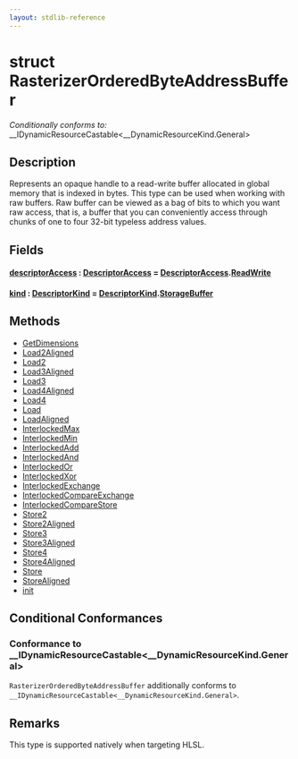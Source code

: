 ```yaml
---
layout: stdlib-reference
---
```


# struct RasterizerOrderedByteAddressBuffer

*Conditionally conforms to:* \_\_IDynamicResourceCastable\<\_\_DynamicResourceKind\.General\>

## Description

Represents an opaque handle to a read-write buffer allocated in global memory that is indexed in bytes.
This type can be used when working with raw buffers. Raw buffer can be viewed as a bag of bits to
which you want raw access, that is, a buffer that you can conveniently access through chunks of one to
four 32-bit typeless address values.

## Fields

####  <a id="decl-descriptorAccess"></a>[descriptorAccess](descriptoraccess-a.html) : [DescriptorAccess](../descriptoraccess-0a/index.html) = [DescriptorAccess](../descriptoraccess-0a/index.html)\.[ReadWrite](../descriptoraccess-0a/index.html#decl-ReadWrite)
####  <a id="decl-kind"></a>[kind](kind.html) : [DescriptorKind](../descriptorkind-0a/index.html) = [DescriptorKind](../descriptorkind-0a/index.html)\.[StorageBuffer](../descriptorkind-0a/index.html#decl-StorageBuffer)

## Methods

* [GetDimensions](getdimensions-03)
* [Load2Aligned](load2aligned-05)
* [Load2](load2-0)
* [Load3Aligned](load3aligned-05)
* [Load3](load3-0)
* [Load4Aligned](load4aligned-05)
* [Load4](load4-0)
* [Load](load-0)
* [LoadAligned](loadaligned-04)
* [InterlockedMax](interlockedmax-0b)
* [InterlockedMin](interlockedmin-0b)
* [InterlockedAdd](interlockedadd-0b)
* [InterlockedAnd](interlockedand-0b)
* [InterlockedOr](interlockedor-0b)
* [InterlockedXor](interlockedxor-0b)
* [InterlockedExchange](interlockedexchange-0b)
* [InterlockedCompareExchange](interlockedcompareexchange-0bi)
* [InterlockedCompareStore](interlockedcomparestore-0bi)
* [Store2](store2-0)
* [Store2Aligned](store2aligned-06)
* [Store3](store3-0)
* [Store3Aligned](store3aligned-06)
* [Store4](store4-0)
* [Store4Aligned](store4aligned-06)
* [Store](store-0)
* [StoreAligned](storealigned-05)
* [init](init)

## Conditional Conformances

### Conformance to \_\_IDynamicResourceCastable\<\_\_DynamicResourceKind\.General\>
`RasterizerOrderedByteAddressBuffer` additionally conforms to `__IDynamicResourceCastable<__DynamicResourceKind.General>`.
## Remarks


This type is supported natively when targeting HLSL.



<!-- RTD-TOC-START
```{toctree}
:titlesonly:
:hidden:

GetDimensions <getdimensions-03>
Handle <handle-0>
InterlockedAdd <interlockedadd-0b>
InterlockedAnd <interlockedand-0b>
InterlockedCompareExchange <interlockedcompareexchange-0bi>
InterlockedCompareStore <interlockedcomparestore-0bi>
InterlockedExchange <interlockedexchange-0b>
InterlockedMax <interlockedmax-0b>
InterlockedMin <interlockedmin-0b>
InterlockedOr <interlockedor-0b>
InterlockedXor <interlockedxor-0b>
Load <load-0>
Load2 <load2-0>
Load2Aligned <load2aligned-05>
Load3 <load3-0>
Load3Aligned <load3aligned-05>
Load4 <load4-0>
Load4Aligned <load4aligned-05>
LoadAligned <loadaligned-04>
Store <store-0>
Store2 <store2-0>
Store2Aligned <store2aligned-06>
Store3 <store3-0>
Store3Aligned <store3aligned-06>
Store4 <store4-0>
Store4Aligned <store4aligned-06>
StoreAligned <storealigned-05>
descriptorAccess <descriptoraccess-a>
init <init>
kind <kind>
```
RTD-TOC-END -->
